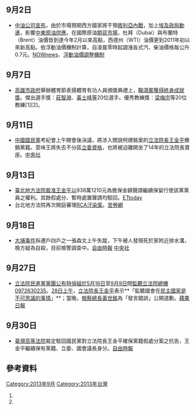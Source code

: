 <noinclude></noinclude>

## 9月2日

  - [中油公司宣布](https://zh.wikipedia.org/wiki/中油公司 "wikilink")，由於市場預期西方國家將干預[敘利亞內戰](https://zh.wikipedia.org/wiki/敘利亞內戰 "wikilink")，加上[埃及政局動盪](https://zh.wikipedia.org/wiki/2013年埃及政變事後影響 "wikilink")，影響[中東](https://zh.wikipedia.org/wiki/中東 "wikilink")[原油供應](https://zh.wikipedia.org/wiki/原油 "wikilink")。在國際原油[期貨市場](https://zh.wikipedia.org/wiki/期貨市場 "wikilink")，杜拜（Dubai）與布蘭特（Brent）油價皆到達今年2月以來高點，西德州（WTI）油價更到2011年初以來新高點。依浮動油價機制計算，自凌晨零時起調漲各式汽、柴油價格每公升0.7元。[NOWnews](http://www.nownews.com/2013/09/01/10844-2981042.htm)、[浮動油價調整機制](https://web.archive.org/web/20130903172727/http://www.cpc.com.tw/big5/files/12_%E6%B5%AE%E5%8B%95%E6%B2%B9%E5%83%B9%E8%AA%BF%E6%95%B4%E6%A9%9F%E5%88%B6%E4%BD%9C%E6%A5%AD%E5%8E%9F%E5%89%87%E6%9B%B4%E6%96%B01020205.pdf)

## 9月7日

  - [高雄市政府](../Page/高雄市政府.md "wikilink")舉辦體育節表揚體育有功人員頒獎典禮上，[鞠鴻賓獲得終身成就獎](https://zh.wikipedia.org/wiki/鞠鴻賓 "wikilink")。傑出選手獎：[莊智淵](../Page/莊智淵.md "wikilink")、[黃士峰等](https://zh.wikipedia.org/wiki/黃士峰 "wikilink")20位選手。優秀教練獎：[梁梅宗](../Page/梁梅宗.md "wikilink")等20位教練\[1\]\[2\]。

## 9月11日

  - [中國國民黨](../Page/中國國民黨.md "wikilink")考紀會上午開會後決議，將涉入關說柯建銘案的[立法院長](https://zh.wikipedia.org/wiki/立法院長 "wikilink")[王金平](../Page/王金平.md "wikilink")撤銷黨籍。意味王將失去不分區[立委資格](https://zh.wikipedia.org/wiki/立委 "wikilink")，也將被迫離開坐了14年的立法院長寶座。[中央社](http://www.cna.com.tw/News/FirstNews/201309110023-1.aspx)

## 9月13日

  - [臺北地方法院裁准王金平以](https://zh.wikipedia.org/wiki/臺北地方法院 "wikilink")938萬1210元為擔保金額聲請繼續保留行使該黨黨員之權利。其餘假處分、暫時處置聲請均駁回。[ETtoday](http://www.ettoday.net/news/20130913/269833.htm)
  - 台北地方法院再次開庭審理[RCA汙染案](https://zh.wikipedia.org/wiki/臺灣美國無線電公司污染事件 "wikilink")。[苦勞網](http://www.coolloud.org.tw/node/75718)

## 9月18日

  - [大埔事件](../Page/大埔事件.md "wikilink")拆遷戶四戶之一張森文上午失蹤，下午被人發現死於家附近排水溝，檢方疑為自殺，目前檢警調查中。[自由時報](https://web.archive.org/web/20131004235024/http://www.libertytimes.com.tw/2013/new/sep/19/today-t1.htm)
    [中央社](http://www.cna.com.tw/News/FirstNews/201309180032-1.aspx)

## 9月27日

  - [立法院](../Page/立法院.md "wikilink")[民進黨黨團公布](../Page/民主進步黨.md "wikilink")[特偵組於](../Page/最高法院檢察署特別偵查組.md "wikilink")[5月16日](../Page/5月16日.md "wikilink")至[9月9日](../Page/9月9日.md "wikilink")間[監聽立法院總機0972630235](../Page/監聽國會事件.md "wikilink")。[28日上午](../Page/9月28日.md "wikilink")，[立法院長](https://zh.wikipedia.org/wiki/立法院長 "wikilink")[王金平](../Page/王金平.md "wikilink")表示**「監聽國會在[民主國家是不可思議的事情](https://zh.wikipedia.org/wiki/民主國家 "wikilink")」**；當晚，[檢察總長](https://zh.wikipedia.org/wiki/最高法院檢察署檢察總長 "wikilink")[黃世銘](../Page/黃世銘.md "wikilink")為「發言錯誤」公開道歉。[蘋果日報](http://www.appledaily.com.tw/appledaily/article/headline/20130929/35327097/%E9%86%9C%E8%81%9E%E7%89%B9%E5%81%B5%E7%9B%A3%E8%81%BD%E5%9C%8B%E6%9C%83%E7%B8%BD%E6%A9%9F)

## 9月30日

  - [臺灣高等法院](../Page/臺灣高等法院.md "wikilink")裁定駁回國民黨對立法院長王金平確保黨籍假處分案之抗告，王金平繼續保有黨籍、立委、國會議長身分。[自由時報](https://web.archive.org/web/20131029212152/http://www.libertytimes.com.tw/2013/new/oct/1/today-t2.htm)

## 參考資料

[Category:2013年9月](https://zh.wikipedia.org/wiki/Category:2013年9月 "wikilink")
[Category:2013年台灣](https://zh.wikipedia.org/wiki/Category:2013年台灣 "wikilink")

1.
2.